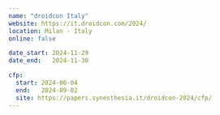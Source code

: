 ```yaml
---
name: "droidcon Italy"
website: https://it.droidcon.com/2024/
location: Milan - Italy
online: false

date_start: 2024-11-29
date_end:   2024-11-30

cfp:
  start: 2024-06-04
  end:   2024-09-02
  site: https://papers.synesthesia.it/droidcon-2024/cfp/
---
```

